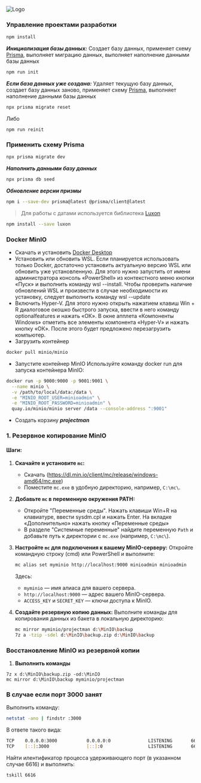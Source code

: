 ![Logo](https://iimg.su/s/29/OzASj8CZQmOPhMJ4LbGFLlyaEBBHeJ99V0L2zOeS.png)
### **Управление проектами разработки**
```bash
npm install
```
***Инициализация базы данных:***
Создает базу данных, применяет схему [Prisma](https://www.prisma.io/), выполняет миграцию данных, выполняет наполнение данными базы данных
```bash
npm run init
```
***Если база данных уже создана:***
Удаляет текущую базу данных, создает базу данных заново, применяет схему [Prisma](https://www.prisma.io/), выполняет наполнение данными базы данных
```bash
npx prisma migrate reset
```
Либо
```
npm run reinit
```
### **Применить схему Prisma**
```bash
npx prisma migrate dev
```
***Наполнить данными базу данных***
```bash
npx prisma db seed
```
***Обновление версии призмы***
```bash
npm i --save-dev prisma@latest @prisma/client@latest
```
> Для работы с датами используется библиотека [Luxon](https://moment.github.io/luxon/#/)
 ```bash
 npm install --save luxon
 ```
### **Docker MinIO**
* Скачать и установить [Docker Desktop](https://www.docker.com/products/docker-desktop)
* Установить или обновить WSL. Если планируется использовать только Docker, достаточно установить актуальную версию WSL или обновить уже установленную. Для этого нужно запустить от имени администратора консоль «PowerShell» из контекстного меню кнопки «Пуск» и выполнить команду wsl --install. Чтобы проверить наличие обновлений WSL и произвести в случае необходимости их установку, следует выполнить команду wsl --update
* Включить Hyper-V. Для этого нужно открыть нажатием клавиш Win + R диалоговое окошко быстрого запуска, ввести в него команду optionalfeatures и нажать «ОК». В окне апплета «Компоненты Windows» отметить все элементы компонента «Hyper-V» и нажать кнопку «ОК». После этого будет предложено перезагрузить компьютер.
* Загрузить контейнер
```bash
docker pull minio/minio
```
* Запустите контейнер MinIO
Используйте команду docker run для запуска контейнера MinIO:
```bash  
docker run -p 9000:9000 -p 9001:9001 \
  --name minio \
  -v /path/to/local/data:/data \
  -e "MINIO_ROOT_USER=minioadmin" \
  -e "MINIO_ROOT_PASSWORD=minioadmin" \
  quay.io/minio/minio server /data --console-address ":9001"
```
* Создать корзину _**projectman**_

### 1. **Резервное копирование MinIO**

#### Шаги:
1. **Скачайте и установите `mc`:**
   - Скачать (https://dl.min.io/client/mc/release/windows-amd64/mc.exe)
   - Поместите `mc.exe` в удобную директорию, например, `C:\mc\`.

2. **Добавьте `mc` в переменную окружения PATH:**
   - Откройте "Переменные среды". Нажать клавиши Win+R на клавиатуре, ввести sysdm.cpl и нажать Enter. На вкладке «Дополнительно» нажать кнопку «Переменные среды»
   - В разделе "Системные переменные" найдите переменную `Path` и добавьте путь к директории с `mc.exe` (например, `C:\mc\`).

3. **Настройте `mc` для подключения к вашему MinIO-серверу:**
   Откройте командную строку (cmd) или PowerShell и выполните:
   ```bash
   mc alias set myminio http://localhost:9000 minioadmin minioadmin
   ```
   Здесь:
   - `myminio` — имя алиаса для вашего сервера.
   - `http://localhost:9000` — адрес вашего MinIO-сервера.
   - `ACCESS_KEY` и `SECRET_KEY` — ключи доступа к MinIO.

4. **Создайте резервную копию данных:**
   Выполните команды для копирования данных из бакета в локальную директорию:
   ```bash
   mc mirror myminio/projectman d:\MinIO\backup
   7z a -tzip -sdel d:\MinIO\backup.zip d:\MinIO\backup
   ```
### **Восстановление MinIO из резервной копии**
1. **Выполнить команды**
```
7z x d:\MinIO\backup.zip -od:\MinIO
mc mirror d:\MinIO\backup myminio/projectman
```
### **В случае если порт 3000 занят**

Выполнить команду:
```bash
netstat -ano | findstr :3000
```
В ответе такого вида:
```bash
TCP    0.0.0.0:3000           0.0.0.0:0              LISTENING       6616
TCP    [::]:3000              [::]:0                 LISTENING       6616
```
Найти илентификатор процесса удерживающего порт (в указанном случае 6616) и выполнить:
```bash
tskill 6616
```